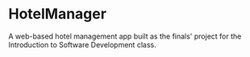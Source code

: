 # HotelManager

A web-based hotel management app built as the finals' project for the Introduction to Software Development class.
